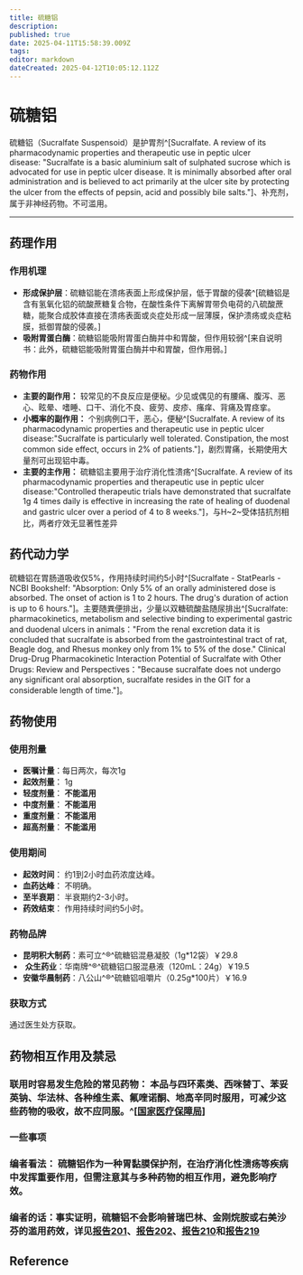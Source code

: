 ```yaml
---
title: 硫糖铝
description: 
published: true
date: 2025-04-11T15:58:39.009Z
tags: 
editor: markdown
dateCreated: 2025-04-12T10:05:12.112Z
---
```


# **硫糖铝**  
硫糖铝（Sucralfate Suspensoid）是护胃剂^[Sucralfate. A review of its pharmacodynamic properties and therapeutic use in peptic ulcer disease: "Sucralfate is a basic aluminium salt of sulphated sucrose which is advocated for use in peptic ulcer disease. It is minimally absorbed after oral administration and is believed to act primarily at the ulcer site by protecting the ulcer from the effects of pepsin, acid and possibly bile salts."]、补充剂，属于非神经药物。不可滥用。

---

## **药理作用**

### **作用机理**

-   **形成保护层**：硫糖铝能在溃疡表面上形成保护层，低于胃酸的侵袭^[硫糖铝是含有氢氧化铝的硫酸蔗糖复合物，在酸性条件下离解胃带负电荷的八硫酸蔗糖，能聚合成胶体直接在溃疡表面或炎症处形成一层薄膜，保护溃疡或炎症粘膜，抵御胃酸的侵袭。]
-   **吸附胃蛋白酶**：硫糖铝能吸附胃蛋白酶并中和胃酸，但作用较弱^[来自说明书：此外，硫糖铝能吸附胃蛋白酶并中和胃酸，但作用弱。]

### **药物作用**

-   **主要的副作用：** 较常见的不良反应是便秘。少见或偶见的有腰痛、腹泻、恶心、眩晕、嗜睡、口干、消化不良、疲劳、皮疹、瘙痒、背痛及胃痉挛。
-   **小概率的副作用：** 个别病例口干，恶心，便秘^[Sucralfate. A review of its pharmacodynamic properties and therapeutic use in peptic ulcer disease:"Sucralfate is particularly well tolerated. Constipation, the most common side effect, occurs in 2% of patients."]，剧烈胃痛，长期使用大量剂可出现铝中毒。
-   **主要的主作用：** 硫糖铝主要用于治疗消化性溃疡^[Sucralfate. A review of its pharmacodynamic properties and therapeutic use in peptic ulcer disease:"Controlled therapeutic trials have demonstrated that sucralfate 1g 4 times daily is effective in increasing the rate of healing of duodenal and gastric ulcer over a period of 4 to 8 weeks."]，与H~2~受体拮抗剂相比，两者疗效无显著性差异

## **药代动力学**

硫糖铝在胃肠道吸收仅5%，作用持续时间约5小时^[Sucralfate - StatPearls - NCBI Bookshelf: "Absorption: Only 5% of an orally administered dose is absorbed. The onset of action is 1 to 2 hours. The drug's duration of action is up to 6 hours."]。主要随粪便排出，少量以双糖硫酸盐随尿排出^[Sucralfate: pharmacokinetics, metabolism and selective binding to experimental gastric and duodenal ulcers in animals："From the renal excretion data it is concluded that sucralfate is absorbed from the gastrointestinal tract of rat, Beagle dog, and Rhesus monkey only from 1% to 5% of the dose."
Clinical Drug-Drug Pharmacokinetic Interaction Potential of Sucralfate with Other Drugs: Review and Perspectives："Because sucralfate does not undergo any significant oral absorption, sucralfate resides in the GIT for a considerable length of time."]。

## **药物使用**

### **使用剂量**

-   **医嘱计量**：每日两次，每次1g
-   **起效剂量**： 1g
-   **轻度剂量**： **不能滥用**
-   **中度剂量**： **不能滥用**
-   **重度剂量**： **不能滥用**
-   **超高剂量**： **不能滥用**

### **使用期间**

-   **起效时间**： 约1到2小时血药浓度达峰。
-   **血药达峰**： 不明确。
-   **至半衰期**： 半衰期约2-3小时。
-   **药效结束**： 作用持续时间约5小时。

### **药物品牌**

-   **昆明积大制药**：素可立^®^硫糖铝混悬凝胶（1g\*12袋）￥29.8
-    **众生药业**：华南牌^®^硫糖铝口服混悬液（120mL：24g）￥19.5
-   **安徽华晨制药**：八公山^®^硫糖铝咀嚼片（0.25g\*100片）￥16.9

### **获取方式**

通过医生处方获取。

## **药物相互作用及禁忌**

### **联用时容易发生危险的常见药物**： 本品与四环素类、西咪替丁、苯妥英钠、华法林、各种维生素、氟喹诺酮、地高辛同时服用，可减少这些药物的吸收，故不应同服。^[[国家医疗保障局](https://www.nmpa.gov.cn/wwwroot/gsz03198/hyxh03.htm)]

### **一些事项**

### **编者看法**： 硫糖铝作为一种胃黏膜保护剂，在治疗消化性溃疡等疾病中发挥重要作用，但需注意其与多种药物的相互作用，避免影响疗效。

### **编者的话**：事实证明，硫糖铝不会影响普瑞巴林、金刚烷胺或右美沙芬的滥用药效，详见[报告201](/report/RP201)、[报告202](/report/RP202)、[报告210](/report/RP210)和[报告219](/report/RP219)

## **Reference**
